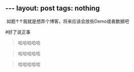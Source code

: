 ﻿﻿---layout: posttags: nothing---﻿﻿如题↑↑我就是想弄个博客，将来应该会放些Demo或者数据吧#好了说正事<!--more-->>哈哈哈哈哈>哈哈哈哈哈>哈哈哈哈哈